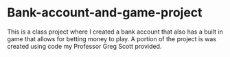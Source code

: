 # Bank-account-and-game-project
This is a class project where I created a bank account that also has a built in game that allows for betting money to play. A portion of the project is was created using code my Professor Greg Scott provided.
